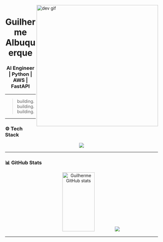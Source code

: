<img align="right" alt="dev gif" width="400" src="https://i.pinimg.com/originals/18/ee/0d/18ee0d711fc1b266e65f6a389966d65c.gif" />

<h1 align="center">Guilherme Albuquerque</h1>
<h3 align="center">AI Engineer | Python | AWS | FastAPI</h3>

---

> building. building. building.

---

### ⚙️ Tech Stack

<p align="center">
  <img src="https://skillicons.dev/icons?i=python,fastapi,django,flask,vue,ts,aws,postgresql,redis,docker,linux,terraform&perline=6" />
</p>

---

### 📊 GitHub Stats

<div align="center">  
  <img width="46%" height="195px" src="https://github-readme-stats.vercel.app/api?username=Guilherme-Henrique-Leite&show_icons=true&count_private=true&hide_border=true&title_color=00ff99&icon_color=00ff99&text_color=c9d1d9&bg_color=0d1117" alt="Guilherme GitHub stats" /> 
  <img src="https://github-readme-stats.vercel.app/api/wakatime?username=Guilherme-Henrique-Leite&layout=compact&hide_border=true&title_color=00ff99&text_color=c9d1d9&bg_color=0d1117" />
</div>


---
